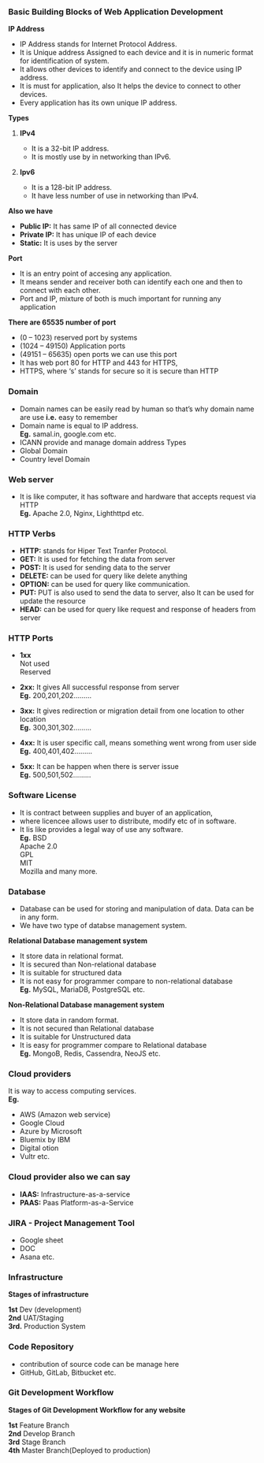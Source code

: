 ﻿### Basic Building Blocks of Web Application Development ### 

**IP Address** 

- IP Address stands for Internet Protocol Address. 
- It is Unique address Assigned to each device and it is in numeric format for identification of system.
- It allows other devices to identify and connect to the device using  IP address.
- It is must for application,  also It helps the device to connect to other devices.
- Every application has its own unique IP address.

**Types**

1. **IPv4**         
	- It  is a 32-bit IP address.
	- It is mostly use by  in networking than IPv6.<br>
                
2. **Ipv6**       
	- It is a 128-bit IP address.
	- It have less number of  use  in networking than IPv4.

**Also we have**
 
- **Public IP:**	 It has same IP of all connected device
- **Private IP:**	 It has unique IP of each device
- **Static:**	 It is uses by the server


**Port** 

- It is an  entry point of  accesing  any application.
- It means sender and receiver both can identify each one and then to connect with each other.
- Port and IP,  mixture of  both is much important for running any application

**There are  65535 number of  port**

- (0 – 1023) 		reserved port by systems
- (1024 – 49150) 	Application ports
- (49151 – 65635) 	open ports we can use this port
- It has web port 80 for HTTP and 443 for HTTPS,
- HTTPS,  where ‘s’ stands for secure so it is secure than HTTP


### Domain ###

- Domain names can be easily read by human so that’s why domain name are use  **i.e.**  easy to remember
- Domain name is equal to IP address.<br>
  **Eg.** samal.in,  google.com etc.
- ICANN provide and manage domain address
  Types
- Global Domain
- Country level Domain


### Web server  ###
- It is like computer, it has software and hardware that accepts request via HTTP<br>
 **Eg.** Apache 2.0, Nginx, Lighthttpd  etc.


### HTTP Verbs ###
- **HTTP:** stands for  Hiper Text Tranfer Protocol. 
- **GET:** 	It is used for fetching the data from server
- **POST:**  	It is used for sending data to the server 
- **DELETE:** 	can be used for  query like delete anything
- **OPTION:** 	can be used for  query like communication. 
- **PUT:**  	PUT is also used to send the data to server,  also  It can be used for update the resource
- **HEAD:** 	can be used for  query like request and response of headers from server


### HTTP Ports ###
- **1xx**<br>
	Not used<br>
	Reserved

- **2xx:** 	It gives All successful response from server<br>
	**Eg.** 200,201,202………

- **3xx:**	 It gives redirection or migration detail from one location to other location<br>
	**Eg.** 300,301,302………	

- **4xx:**	It is user specific call,  means something went wrong from user side<br>
	**Eg.** 400,401,402………

- **5xx:** 	It can be happen when there is server issue<br>
	**Eg.** 500,501,502………



### Software License ###
- It is contract between supplies and buyer of an application,
- where licencee allows user to distribute, modify etc of  in software.
- It Iis like provides a legal way of use any software.<br>
**Eg.**   BSD<br>
Apache 2.0<br>
GPL<br>
MIT<br>
Mozilla and many more.


### Database ###
- Database can be used for storing and manipulation of data. Data can be in any form.
- We have  two type of databse management system.

**Relational Database management system**
 
- It store data in relational format.
- It is secured than Non-relational database
- It is suitable for structured data
- It is not easy for programmer compare to non-relational database<br>
**Eg.** MySQL, MariaDB, PostgreSQL  etc.

**Non-Relational Database management system**

- It store data in random format.
- It is not secured than Relational database
- It is suitable for Unstructured data
- It is easy for programmer compare to Relational database<br>
**Eg.** MongoB,  Redis,  Cassendra, NeoJS etc.

### Cloud providers ###

It is way to access computing services.<br>
**Eg.**<br>
- AWS (Amazon web service)<br>
- Google Cloud<br>
- Azure by Microsoft<br>
- Bluemix by IBM<br>
- Digital otion<br>
- Vultr  etc.

### Cloud provider also we can say ###

- **IAAS:**	Infrastructure-as-a-service
- **PAAS:** 	Paas Platform-as-a-Service 


### JIRA - Project Management Tool ###

- Google sheet
- DOC
- Asana  etc.


### Infrastructure ###
**Stages of infrastructure**

**1st** Dev (development)<br>
**2nd** UAT/Staging<br>
**3rd.** Production System
 

### Code Repository ###
- contribution of source code can be manage here
- GitHub, GitLab, Bitbucket etc.


### Git Development Workflow ###
**Stages of Git Development Workflow for any website**

**1st** Feature Branch <br>
**2nd** Develop Branch <br>
**3rd** Stage Branch<br>
**4th** Master Branch(Deployed to production) 

